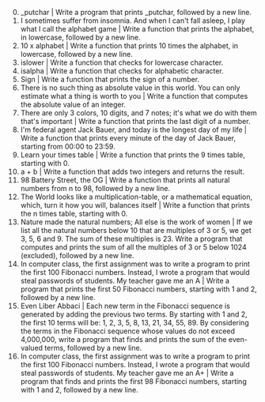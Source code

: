 0. _putchar | Write a program that prints _putchar, followed by a new line.
1. I sometimes suffer from insomnia. And when I can't fall asleep, I play what I call the alphabet game | Write a function that prints the alphabet, in lowercase, followed by a new line.
2. 10 x alphabet | Write a function that prints 10 times the alphabet, in lowercase, followed by a new line.
3. islower | Write a function that checks for lowercase character.
4. isalpha | Write a function that checks for alphabetic character.
5. Sign | Write a function that prints the sign of a number.
6. There is no such thing as absolute value in this world. You can only estimate what a thing is worth to you | Write a function that computes the absolute value of an integer.
7. There are only 3 colors, 10 digits, and 7 notes; it's what we do with them that's important | Write a function that prints the last digit of a number.
8. I'm federal agent Jack Bauer, and today is the longest day of my life | Write a function that prints every minute of the day of Jack Bauer, starting from 00:00 to 23:59.
9. Learn your times table | Write a function that prints the 9 times table, starting with 0.
10. a + b | Write a function that adds two integers and returns the result.
11. 98 Battery Street, the OG | Write a function that prints all natural numbers from n to 98, followed by a new line.
12. The World looks like a multiplication-table, or a mathematical equation, which, turn it how you will, balances itself | Write a function that prints the n times table, starting with 0.
13. Nature made the natural numbers; All else is the work of women | If we list all the natural numbers below 10 that are multiples of 3 or 5, we get 3, 5, 6 and 9. The sum of these multiples is 23. Write a program that computes and prints the sum of all the multiples of 3 or 5 below 1024 (excluded), followed by a new line.
14. In computer class, the first assignment was to write a program to print the first 100 Fibonacci numbers. Instead, I wrote a program that would steal passwords of students. My teacher gave me an A | Write a program that prints the first 50 Fibonacci numbers, starting with 1 and 2, followed by a new line.
15. Even Liber Abbaci | Each new term in the Fibonacci sequence is generated by adding the previous two terms. By starting with 1 and 2, the first 10 terms will be: 1, 2, 3, 5, 8, 13, 21, 34, 55, 89. By considering the terms in the Fibonacci sequence whose values do not exceed 4,000,000, write a program that finds and prints the sum of the even-valued terms, followed by a new line.
16. In computer class, the first assignment was to write a program to print the first 100 Fibonacci numbers. Instead, I wrote a program that would steal passwords of students. My teacher gave me an A+ | Write a program that finds and prints the first 98 Fibonacci numbers, starting with 1 and 2, followed by a new line.
